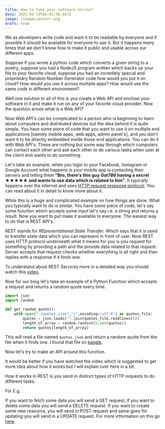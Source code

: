 ```yaml
---
title: How to take your software online?
date: 2021-03-19T06:03:58.647Z
image: /images/poster.png
draft: true
---
```



We as developers write code and want it to be readable by everyone and if possible it should be available for everyone to use it. But it happens many times that we don't know how to make it public and usable across our different apps. 

Suppose if you wrote a python code which converts a given string to a poetry, suppose you had a NodeJS program written which backs up your file to your favorite cloud, suppose you had an incredibly special and proprietary Random Number Generator code how would you put it on cloud? How would you use it across multiple apps? How would use the same code in different environment?

Well one solution to all of this is you create a Web API and enclose your software in it and make it run on any of your favorite cloud provider. Now the question arises what is a Web API?

Now Web API's can be complicated to a person who is beginning to learn about computers and distributed devices but the idea behind it is quite simple.  You have some piece of code that you want to use it on multiple end applications \[namely mobile apps, web apps, admin panel's], and you don't want it to be directly embedded inside those end applications. You can do it with Web API's. These are nothing but some way through which computers can contact each other and ask each other to do various tasks when user at the client end wants to do something.

Let's take an example, when you login to your Facebook, Instagram or Google Account what happens is your mobile app is contacting their servers and telling them **"Bro, there's this guy *Gat786* having a secret** ★★★★★ **and wants to use data which is related to him".** It typically happens over the internet and uses [HTTP request response protocol](https://en.wikipedia.org/wiki/Hypertext_Transfer_Protocol#Technical_overview). You can read about it in detail to know more about it. 

While this is a huge and complicated example on how things are done. What you typically want to do is similar. You have some piece of code, let's say some function which accepts some input let's say i.e. a string and returns a result. Now you want to put make it available to everyone. The easiest way to do that is REST API's. 

REST stands for *REpresentational State Transfer.* Which says that it is used to transfer state data which you can represent in front of user. Now REST uses HTTP protocol underneath what it means for you is you request for something by providing a path and the provide data related to that request. Server accepts that request checks whether everything is all right and then replies with a response if it finds one. 

To understand about REST Services more in a detailed way you should watch this [video](https://www.youtube.com/watch?v=SLwpqD8n3d0&ab_channel=ProgrammingwithMosh).

Now for our blog let's take an example of a Python Function which accepts a request and returns a random quote every time. 

```python
import json
import random

def get_random_quote():
    with open("./quotes.json","r",encoding='utf-8') as quotes_file:
        quotes = json.loads("".join(quotes_file.readlines()))
        length_of_array = random.randint(0,len(quotes))
        return quotes[length_of_array]

```

This will read a file named `quotes.json` and return a random quote from the file when it finds one. I found that file on [kaggle](https://www.kaggle.com/akmittal/quotes-dataset?select=quotes.json). 

Now let's try to make an API around this function.

It would be better if you have watched the video which is suggested to get more idea about how it works but I will explain over here in a bit. 

How it works in REST is you send in distinct types of HTTP requests to do different tasks.

For E.g. 

If you want to fetch some data you will send a GET request, if you want to delete some data you will send a DELETE request. If you want to create some new resource, you will send in POST request and same goes for updating you will send in a UPDATE request. For more information on this go [here](https://www.w3schools.com/tags/ref_httpmethods.asp).